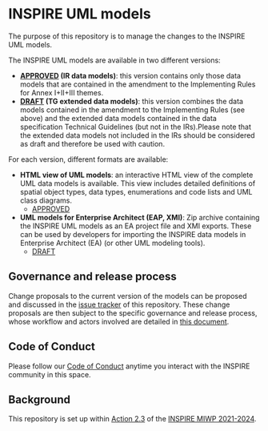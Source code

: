 # INSPIRE UML models

The purpose of this repository is to manage the changes to the INSPIRE UML models.

The INSPIRE UML models are available in two different versions:

- **[APPROVED](/r4618-ir) (IR data models)**: this version contains only those data models that are contained in the amendment to the Implementing Rules for Annex I+II+III themes.
- **[DRAFT](/r4618) (TG extended data models)**: this version combines the data models contained in the amendment to the Implementing Rules (see above) and the extended data models contained in the data specification Technical Guidelines (but not in the IRs).Please note that the extended data models not included in the IRs should be considered as draft and therefore be used with caution.

For each version, different formats are available:

- **HTML view of UML models**: an interactive HTML view of the complete UML data models is available. This view includes detailed definitions of spatial object types, data types, enumerations and code lists and UML class diagrams.
  - [APPROVED](https://fabiovinci.github.io/uml-models/r4618-ir/html/)
- **UML models for Enterprise Architect (EAP, XMI)**: Zip archive containing the INSPIRE UML models as an EA project file and XMI exports. These can be used by developers for importing the INSPIRE data models in Enterprise Architect (EA) (or other UML modeling tools).
  - [DRAFT](https://fabiovinci.github.io/uml-models/r4618/html/)

## Governance and release process

Change proposals to the current version of the models can be proposed and discussed in the [issue tracker](https://github.com/INSPIRE-MIF/uml-models/issues/) of this repository. These change proposals are then subject to the specific governance and release process, whose workflow and actors involved are detailed in [this document](https://github.com/INSPIRE-MIF/application-schemas/blob/main/governance-release-process/process.md).

## Code of Conduct

Please follow our [Code of Conduct](https://github.com/INSPIRE-MIF/helpdesk/blob/main/code-of-conduct.md) anytime you interact with the INSPIRE community in this space.

## Background

This repository is set up within [Action 2.3](https://webgate.ec.europa.eu/fpfis/wikis/display/InspireMIG/Action+2.3+Simplification+of+INSPIRE+implementation) of the [INSPIRE MIWP 2021-2024](https://webgate.ec.europa.eu/fpfis/wikis/display/InspireMIG/INSPIRE+work+programme+2021-24).
